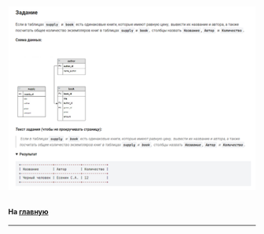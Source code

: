

<img src="../art/2.2.8.task.png" alt="solution" >

```sql 

```
#### На [главную](https://github.com/BEPb/stepik_sql#readme)

---


